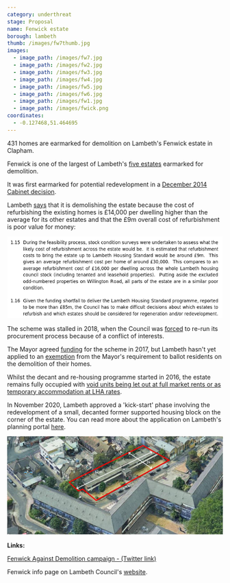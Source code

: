 ```yaml
---
category: underthreat
stage: Proposal
name: Fenwick estate 
borough: lambeth
thumb: /images/fw7thumb.jpg
images:
  - image_path: /images/fw7.jpg
  - image_path: /images/fw2.jpg
  - image_path: /images/fw3.jpg
  - image_path: /images/fw4.jpg
  - image_path: /images/fw5.jpg
  - image_path: /images/fw6.jpg
  - image_path: /images/fw1.jpg
  - image_path: /images/fwick.png
coordinates: 
  - -0.127468,51.464695
---
```

431 homes are earmarked for demolition on Lambeth's Fenwick estate in Clapham.

Fenwick is one of the largest of Lambeth's [five estates](/underthreat/lambeth) earmarked for demolition.

It was first earmarked for potential redevelopment in a [December 2014 Cabinet decision](https://moderngov.lambeth.gov.uk/documents/s70441/03_Lambeth%20Estate%20Regeneration%20and%20Housing%20Delivery%20-%20December%202014%20v3%20docx.pdf).

Lambeth [says](https://moderngov.lambeth.gov.uk/documents/g9750/Publicreports%20pack%20Monday%2011-Jul-2016%2019.00%20Cabinet.pdf?T=10) that it is demolishing the estate because the cost of refurbishing the existing homes is £14,000 per dwelling higher than the average for its other estates and that the £9m overall cost of refurbishment is poor value for money:

<img src="/images/fenwickrefurb.png" class="img-fluid rounded img-thumbnail">

The scheme was stalled in 2018, when the Council was [forced](https://www.architectsjournal.co.uk/news/karakusevic-carson-forces-council-to-rerun-flawed-estate-contest/10028456.article) to re-run its procurement process because of a conflict of interests.

The Mayor agreed [funding](/approved/funding) for the scheme in 2017, but Lambeth hasn't yet applied to an [exemption](/approved/ballotexemptions) from the Mayor's requirement to ballot residents on the demolition of their homes.

Whilst the decant and re-housing programme started in 2016, the estate remains fully occupied with [void units being let out at full market rents or as temporary accommodation at LHA rates](https://www.whatdotheyknow.com/request/581698/response/1393236/attach/4/Attachment%202.pdf).

In November 2020, Lambeth approved a 'kick-start' phase involving the redevelopment of a small, decanted former supported housing block on the corner of the estate. You can read more about the application on Lambeth's planning portal [here](https://moderngov.lambeth.gov.uk/documents/s122755/PAC%20-%20Fenwick%2020-02374-RG3%20FINAL.pdf).

<img src="/images/fwickkick.png" class="img-fluid rounded img-thumbnail">

__Links:__

[Fenwick Against Demolition campaign - (Twitter link)](https://twitter.com/fenwick_place)

Fenwick info page on Lambeth Council's [website](http://engage.homesforlambeth.co.uk/what_s_happening_on_fenwick_estate).



